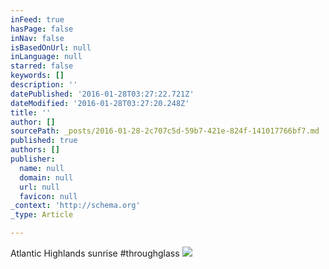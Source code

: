 ```yaml
---
inFeed: true
hasPage: false
inNav: false
isBasedOnUrl: null
inLanguage: null
starred: false
keywords: []
description: ''
datePublished: '2016-01-28T03:27:22.721Z'
dateModified: '2016-01-28T03:27:20.248Z'
title: ''
author: []
sourcePath: _posts/2016-01-28-2c707c5d-59b7-421e-824f-141017766bf7.md
published: true
authors: []
publisher:
  name: null
  domain: null
  url: null
  favicon: null
_context: 'http://schema.org'
_type: Article

---
```

Atlantic Highlands sunrise \#throughglass
![](https://the-grid-user-content.s3-us-west-2.amazonaws.com/76663158-4d30-431f-a051-3c5fe3b4965b.jpg)